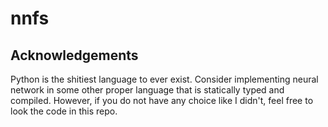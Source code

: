 # nnfs
## Acknowledgements
Python is the shitiest language to ever exist. Consider implementing neural network in some other proper language that is statically typed and compiled. However, if you do not have any choice like I didn't, feel free to look the code in this repo.
